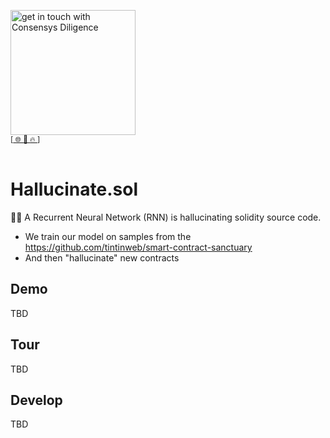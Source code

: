 [<img width="200" alt="get in touch with Consensys Diligence" src="https://user-images.githubusercontent.com/2865694/56826101-91dcf380-685b-11e9-937c-af49c2510aa0.png">](https://diligence.consensys.net)<br/>
<sup>
[[  🌐  ](https://diligence.consensys.net)  [  📩  ](https://github.com/ConsenSys/vscode-solidity-doppelganger/blob/master/mailto:diligence@consensys.net)  [  🔥  ](https://consensys.github.io/diligence/)]
</sup><br/><br/>


# Hallucinate.sol

😵‍💫 A Recurrent Neural Network (RNN) is hallucinating solidity source code.

* We train our model on samples from the https://github.com/tintinweb/smart-contract-sanctuary
* And then "hallucinate" new contracts


## Demo

TBD

## Tour

TBD

## Develop

TBD
